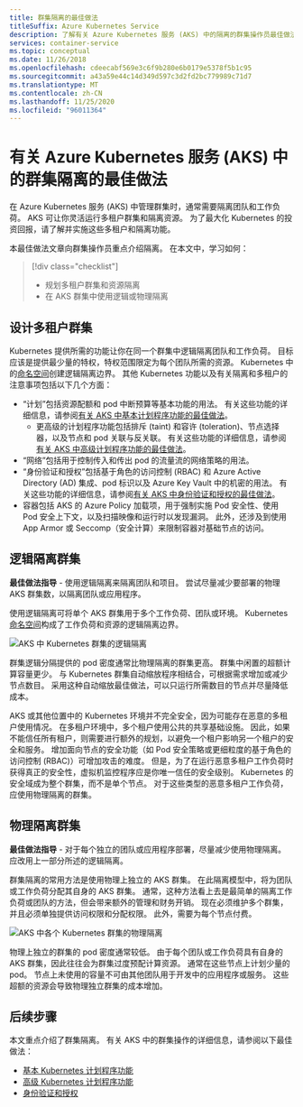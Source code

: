 ```yaml
---
title: 群集隔离的最佳做法
titleSuffix: Azure Kubernetes Service
description: 了解有关 Azure Kubernetes 服务 (AKS) 中的隔离的群集操作员最佳做法
services: container-service
ms.topic: conceptual
ms.date: 11/26/2018
ms.openlocfilehash: cdeecabf569e3c6f9b280e6b0179e5378f5b1c95
ms.sourcegitcommit: a43a59e44c14d349d597c3d2fd2bc779989c71d7
ms.translationtype: MT
ms.contentlocale: zh-CN
ms.lasthandoff: 11/25/2020
ms.locfileid: "96011364"
---
```

# <a name="best-practices-for-cluster-isolation-in-azure-kubernetes-service-aks"></a>有关 Azure Kubernetes 服务 (AKS) 中的群集隔离的最佳做法

在 Azure Kubernetes 服务 (AKS) 中管理群集时，通常需要隔离团队和工作负荷。 AKS 可让你灵活运行多租户群集和隔离资源。 为了最大化 Kubernetes 的投资回报，请了解并实施这些多租户和隔离功能。

本最佳做法文章向群集操作员重点介绍隔离。 在本文中，学习如何：

> [!div class="checklist"]
> * 规划多租户群集和资源隔离
> * 在 AKS 群集中使用逻辑或物理隔离

## <a name="design-clusters-for-multi-tenancy"></a>设计多租户群集

Kubernetes 提供所需的功能让你在同一个群集中逻辑隔离团队和工作负荷。 目标应该是提供最少量的特权，特权范围限定为每个团队所需的资源。 Kubernetes 中的[命名空间][k8s-namespaces]创建逻辑隔离边界。 其他 Kubernetes 功能以及有关隔离和多租户的注意事项包括以下几个方面：

* “计划”包括资源配额和 pod 中断预算等基本功能的用法。 有关这些功能的详细信息，请参阅[有关 AKS 中基本计划程序功能的最佳做法][aks-best-practices-scheduler]。
  * 更高级的计划程序功能包括排斥 (taint) 和容许 (toleration)、节点选择器，以及节点和 pod 关联与反关联。 有关这些功能的详细信息，请参阅[有关 AKS 中高级计划程序功能的最佳做法][aks-best-practices-advanced-scheduler]。
* “网络”包括用于控制传入和传出 pod 的流量流的网络策略的用法。
* “身份验证和授权”包括基于角色的访问控制 (RBAC) 和 Azure Active Directory (AD) 集成、pod 标识以及 Azure Key Vault 中的机密的用法。 有关这些功能的详细信息，请参阅[有关 AKS 中身份验证和授权的最佳做法][aks-best-practices-identity]。
* 容器包括 AKS 的 Azure Policy 加载项，用于强制实施 Pod 安全性、使用 Pod 安全上下文，以及扫描映像和运行时以发现漏洞。 此外，还涉及到使用 App Armor 或 Seccomp（安全计算）来限制容器对基础节点的访问。

## <a name="logically-isolate-clusters"></a>逻辑隔离群集

**最佳做法指导** - 使用逻辑隔离来隔离团队和项目。 尝试尽量减少要部署的物理 AKS 群集数，以隔离团队或应用程序。

使用逻辑隔离可将单个 AKS 群集用于多个工作负荷、团队或环境。 Kubernetes [命名空间][k8s-namespaces]构成了工作负荷和资源的逻辑隔离边界。

![AKS 中 Kubernetes 群集的逻辑隔离](media/operator-best-practices-cluster-isolation/logical-isolation.png)

群集逻辑分隔提供的 pod 密度通常比物理隔离的群集更高。 群集中闲置的超额计算容量更少。 与 Kubernetes 群集自动缩放程序相结合，可根据需求增加或减少节点数目。 采用这种自动缩放最佳做法，可以只运行所需数目的节点并尽量降低成本。

AKS 或其他位置中的 Kubernetes 环境并不完全安全，因为可能存在恶意的多租户使用情况。 在多租户环境中，多个租户使用公共的共享基础设施。 因此，如果不能信任所有租户，则需要进行额外的规划，以避免一个租户影响另一个租户的安全和服务。 增加面向节点的安全功能（如 Pod 安全策略或更细粒度的基于角色的访问控制 (RBAC)）可增加攻击的难度。 但是，为了在运行恶意多租户工作负荷时获得真正的安全性，虚拟机监控程序应是你唯一信任的安全级别。 Kubernetes 的安全域成为整个群集，而不是单个节点。 对于这些类型的恶意多租户工作负荷，应使用物理隔离的群集。

## <a name="physically-isolate-clusters"></a>物理隔离群集

**最佳做法指导** - 对于每个独立的团队或应用程序部署，尽量减少使用物理隔离。 应改用上一部分所述的逻辑隔离。

群集隔离的常用方法是使用物理上独立的 AKS 群集。 在此隔离模型中，将为团队或工作负荷分配其自身的 AKS 群集。 通常，这种方法看上去是最简单的隔离工作负荷或团队的方法，但会带来额外的管理和财务开销。 现在必须维护多个群集，并且必须单独提供访问权限和分配权限。 此外，需要为每个节点付费。

![AKS 中各个 Kubernetes 群集的物理隔离](media/operator-best-practices-cluster-isolation/physical-isolation.png)

物理上独立的群集的 pod 密度通常较低。 由于每个团队或工作负荷具有自身的 AKS 群集，因此往往会为群集过度预配计算资源。 通常在这些节点上计划少量的 pod。 节点上未使用的容量不可由其他团队用于开发中的应用程序或服务。 这些超额的资源会导致物理独立群集的成本增加。

## <a name="next-steps"></a>后续步骤

本文重点介绍了群集隔离。 有关 AKS 中的群集操作的详细信息，请参阅以下最佳做法：

* [基本 Kubernetes 计划程序功能][aks-best-practices-scheduler]
* [高级 Kubernetes 计划程序功能][aks-best-practices-advanced-scheduler]
* [身份验证和授权][aks-best-practices-identity]

<!-- EXTERNAL LINKS -->

<!-- INTERNAL LINKS -->
[k8s-namespaces]: concepts-clusters-workloads.md#namespaces
[aks-best-practices-scheduler]: operator-best-practices-scheduler.md
[aks-best-practices-advanced-scheduler]: operator-best-practices-advanced-scheduler.md
[aks-best-practices-identity]: operator-best-practices-identity.md
